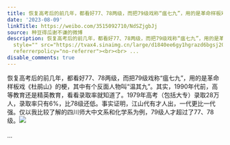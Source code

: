 ```yaml
---
title: 恢复高考后的前几年，都看好77、78两级，而把79级戏称“瘟七九”，用的是革命样板戏《杜鹃山》的梗，其中有个反面人物叫“温其九”。其实，1990年代前，高等教育...
date: '2023-08-09'
linkTitle: https://weibo.com/3515092710/NdSZjgbJj
source: 种豆得瓜谢不谦的微博
description: 恢复高考后的前几年，都看好77、78两级，而把79级戏称“瘟七九”，用的是革命样板戏《杜鹃山》的梗，其中有个反面人物叫“温其九”。其实，1990年代前，高等教育还是精英教育，看看录取率就知道了。1979年高考（包括大专）录取28万人，录取率只有6%，比78级还低。事实证明，江山代有才人出，一代更比一代强。仅以我比较了解的四川师大中文系和化学系为例，79级人才超过了77、78级。<img
  style="" src="https://tvax4.sinaimg.cn/large/d1840ee6gy1hgrazd6bgsj20xw230dun.jpg"
  referrerpolicy="no-referrer"><br><br> ...
disable_comments: true
---
```

恢复高考后的前几年，都看好77、78两级，而把79级戏称“瘟七九”，用的是革命样板戏《杜鹃山》的梗，其中有个反面人物叫“温其九”。其实，1990年代前，高等教育还是精英教育，看看录取率就知道了。1979年高考（包括大专）录取28万人，录取率只有6%，比78级还低。事实证明，江山代有才人出，一代更比一代强。仅以我比较了解的四川师大中文系和化学系为例，79级人才超过了77、78级。<img style="" src="https://tvax4.sinaimg.cn/large/d1840ee6gy1hgrazd6bgsj20xw230dun.jpg" referrerpolicy="no-referrer"><br><br> ...